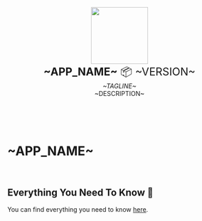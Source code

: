 <p align="center">

<img width=128 src="~HOMEPAGE~logo-128.png">
<br/><span style="font-size:24px"><strong>~APP_NAME~</strong> 📦 ~VERSION~</span><br/><em>~TAGLINE~</em><br/>~DESCRIPTION~<br/><br/>

<br/><br/></p>

# ~APP_NAME~<br/><br/>

## Everything You Need To Know 📖

You can find everything you need to know [here](~HOMEPAGE~).
